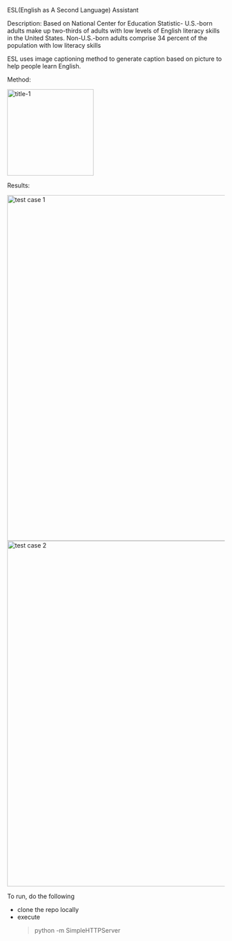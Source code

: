 ESL(English as A Second Language) Assistant 



Description: 
Based on National Center for Education Statistic- U.S.-born adults make up two-thirds of adults with low levels of English literacy skills in the United States.
Non-U.S.-born adults comprise 34 percent of the population with low literacy skills

ESL uses image captioning method to generate caption based on picture to help people learn English. 

Method: 

<img title="title-1" src="https://user-images.githubusercontent.com/26017262/64990327-9d2dcb80-d89d-11e9-9dcb-f50f46823948.png"  width="200" />               

Results: 

<p float="left">
 <img title="test case 1" src="https://user-images.githubusercontent.com/26017262/64992916-e0d70400-d8a2-11e9-8d4b-b97b0fc934d8.png"  width="800" /> 
  <img title="test case 2 " src="https://user-images.githubusercontent.com/26017262/65003988-c57eef80-d8c8-11e9-9ca9-3ba9159c2cff.png"  width="800" /> 
    
</p>

To run, do the following
* clone the repo locally
* execute
    > python -m SimpleHTTPServer
